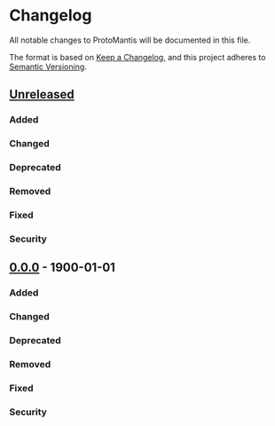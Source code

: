 # Changelog
All notable changes to ProtoMantis will be documented in this file.

The format is based on [Keep a Changelog](https://keepachangelog.com/en/1.0.0/),
and this project adheres to [Semantic Versioning](https://semver.org/spec/v2.0.0.html).

## [Unreleased]
### Added
<!-- new features. -->

### Changed 
<!-- for changes in existing functionality -->

### Deprecated 
<!-- soon-to-be removed features -->

### Removed 
<!-- now removed features -->

### Fixed
<!-- any bug fixes -->

### Security
<!-- vulnerabilities -->


## [0.0.0] - 1900-01-01
### Added
<!-- new features. -->

### Changed 
<!-- for changes in existing functionality -->

### Deprecated 
<!-- soon-to-be removed features -->

### Removed 
<!-- now removed features -->

### Fixed
<!-- any bug fixes -->

### Security
<!-- vulnerabilities -->

[Unreleased]: link/to/protomantis-nightly
[0.0.0]: link/to/protomantis-0.0.0


